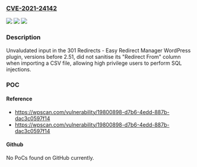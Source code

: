 ### [CVE-2021-24142](https://cve.mitre.org/cgi-bin/cvename.cgi?name=CVE-2021-24142)
![](https://img.shields.io/static/v1?label=Product&message=301%20Redirects%20-%20Easy%20Redirect%20Manager&color=blue)
![](https://img.shields.io/static/v1?label=Version&message=2.51%3C%202.51%20&color=brighgreen)
![](https://img.shields.io/static/v1?label=Vulnerability&message=CWE-89%20SQL%20Injection&color=brighgreen)

### Description

Unvaludated input in the 301 Redirects - Easy Redirect Manager WordPress plugin, versions before 2.51, did not sanitise its "Redirect From" column when importing a CSV file, allowing high privilege users to perform SQL injections.

### POC

#### Reference
- https://wpscan.com/vulnerability/19800898-d7b6-4edd-887b-dac3c0597f14
- https://wpscan.com/vulnerability/19800898-d7b6-4edd-887b-dac3c0597f14

#### Github
No PoCs found on GitHub currently.

